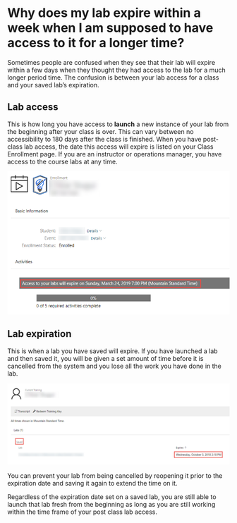 # Why does my lab expire within a week when I am supposed to have access to it for a longer time?

Sometimes people are confused when they see that their lab will expire within a few days when they thought they had access to the lab for a much longer period time. The confusion is between your lab access for a class and your saved lab’s expiration.

## Lab access 
This is how long you have access to **launch** a new instance of your lab from the beginning after your class is over. This can vary between no accessibility to 180 days after the class is finished. When you have post-class lab access, the date this access will expire is listed on your Class Enrollment page. If you are an instructor or operations manager, you have access to the course labs at any time.

![](/tms/images/lab-access-expiration.png)

## Lab expiration
This is when a lab you have saved will expire. If you have launched a lab and then saved it, you will be given a set amount of time before it is cancelled from the system and you lose all the work you have done in the lab. 

![](/tms/images/saved-lab-expiration.png)

You can prevent your lab from being cancelled by reopening it prior to the expiration date and saving it again to extend the time on it. 

Regardless of the expiration date set on a saved lab, you are still able to launch that lab fresh from the beginning as long as you are still working within the time frame of your post class lab access.